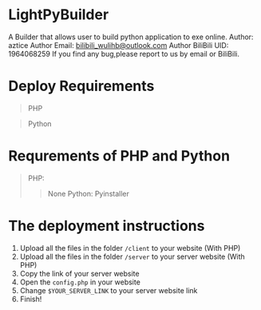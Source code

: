 # LightPyBuilder
A Builder that allows user to build python application to exe online.
Author: aztice
Author Email: bilibili_wulihb@outlook.com
Author BiliBili UID: 1964068259
If you find any bug,please report to us by email or BiliBili.
# Deploy Requirements
> PHP

> Python
# Requrements of PHP and Python
> PHP:
>> None
> Python:
>> Pyinstaller
# The deployment instructions
1. Upload all the files in the folder ```/client``` to your website (With PHP)
2. Upload all the files in the folder ```/server``` to your server website (With PHP)
3. Copy the link of your server website
4. Open the ```config.php``` in your website
5. Change ```$YOUR_SERVER_LINK``` to your server website link
6. Finish!
